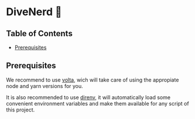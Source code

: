 # DiveNerd 🤿

## Table of Contents

<!-- toc -->

- [Prerequisites](#prerequisites)

<!-- tocstop -->

## Prerequisites

We recommend to use [volta](https://volta.sh/), wich will take care of using the appropiate node and yarn versions for you.

It is also recommended to use [direnv](https://direnv.net/), it will automatically load some convenient environment variables and make them available for any script of this project.

